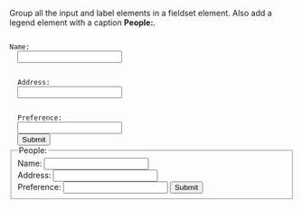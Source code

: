 Group all the input and label elements in a fieldset element. Also add a legend element with a caption **People:**.

<Editor lang="html" type="exercise">
<code>
<label>Name: </label>
  <input type="text">
  <br>
  <label>Address: </label>
  <input type="text">
  <br>
  <label>Preference: </label>
  <input type="text">
  <input type="submit">
</code>

<solution>
<fieldset>
  <legend>People:</legend>
  <label>Name: </label>
  <input type="text">
  <br>
  <label>Address: </label>
  <input type="text">
  <br>
  <label>Preference: </label>
  <input type="text">
  <input type="submit">
</fieldset>
</solution>
</Editor>